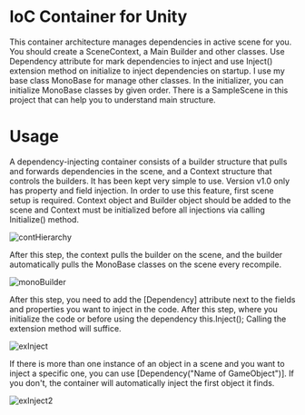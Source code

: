 # IoC Container for Unity

This container architecture manages dependencies in active scene for you. You should create a SceneContext, a Main Builder and other classes. Use Dependency attribute for mark dependencies to inject and use Inject() extension method on initialize to inject dependencies on startup.
I use my base class MonoBase for manage other classes. In the initializer, you can initialize MonoBase classes by given order. There is a SampleScene in this project that can help you to understand main structure. 

# Usage

A dependency-injecting container consists of a builder structure that pulls and forwards dependencies in the scene, and a Context structure that controls the builders. It has been kept very simple to use. Version v1.0 only has property and field injection. In order to use this feature, first scene setup is required. Context object and Builder object should be added to the scene and Context must be initialized before all injections via calling Initialize() method.

![contHierarchy](https://user-images.githubusercontent.com/58040833/209344574-ca254685-46df-48a0-aad8-1d3a956b4b27.png)

After this step, the context pulls the builder on the scene, and the builder automatically pulls the MonoBase classes on the scene every recompile.

![monoBuilder](https://user-images.githubusercontent.com/58040833/209344615-3d21ebcc-4126-41cd-9912-2e29aa73ce78.png)

After this step, you need to add the [Dependency] attribute next to the fields and properties you want to inject in the code. After this step, where you initialize the code or before using the dependency this.Inject(); Calling the extension method will suffice.

![exInject](https://user-images.githubusercontent.com/58040833/209344653-040e4833-1b7a-4233-8c6d-5c67b2ab136d.png)

If there is more than one instance of an object in a scene and you want to inject a specific one, you can use [Dependency("Name of GameObject")]. If you don't, the container will automatically inject the first object it finds.

![exInject2](https://user-images.githubusercontent.com/58040833/209344666-45b8c34f-a01e-4e4d-ab62-d3ba4d3a2225.png)

